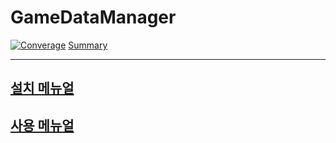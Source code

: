 # GameDataManager

[![Converage](https://github.com/devsisters/GameDataManager.jl/blob/gh-pages/docs/coverage/badge_linecoverage.svg)](https://devsisters.github.io/GameDataManager.jl/coverage/index)
[Summary](https://github.com/devsisters/GameDataManager.jl/blob/gh-pages/docs/coverage/Summary.txt)

---
## [설치 메뉴얼](https://www.notion.so/devsisters/3D-326efdf7ec7f4c379b1d2b0144e9fd4e)
## [사용 메뉴얼](https://www.notion.so/devsisters/GameDataManager-4a9b8e5f6f1c4f17ad117507c1762017)

